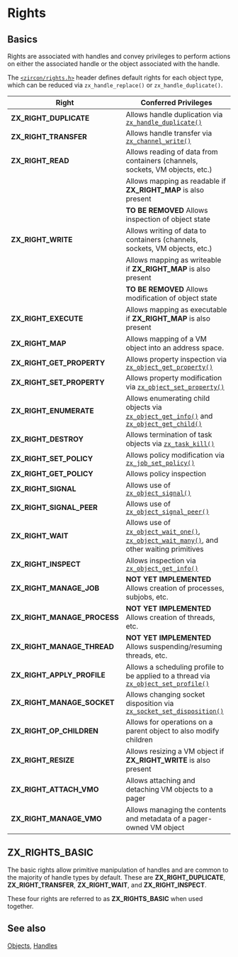 # Rights

## Basics

Rights are associated with handles and convey privileges to perform actions on
either the associated handle or the object associated with the handle.

The [`<zircon/rights.h>`](/zircon/system/public/zircon/rights.h) header defines
default rights for each object type, which can be reduced via
`zx_handle_replace()` or `zx_handle_duplicate()`.

| Right | Conferred Privileges |
| ----- | -------------------- |
| **ZX_RIGHT_DUPLICATE**      | Allows handle duplication via [`zx_handle_duplicate()`] |
| **ZX_RIGHT_TRANSFER**       | Allows handle transfer via [`zx_channel_write()`] |
| **ZX_RIGHT_READ**           | Allows reading of data from containers (channels, sockets, VM objects, etc.) |
|                             | Allows mapping as readable if **ZX_RIGHT_MAP** is also present |
|                             | **TO BE REMOVED** Allows inspection of object state |
| **ZX_RIGHT_WRITE**          | Allows writing of data to containers (channels, sockets, VM objects, etc.) |
|                             | Allows mapping as writeable if **ZX_RIGHT_MAP** is also present |
|                             | **TO BE REMOVED** Allows modification of object state |
| **ZX_RIGHT_EXECUTE**        | Allows mapping as executable if **ZX_RIGHT_MAP** is also present |
| **ZX_RIGHT_MAP**            | Allows mapping of a VM object into an address space. |
| **ZX_RIGHT_GET_PROPERTY**   | Allows property inspection via [`zx_object_get_property()`] |
| **ZX_RIGHT_SET_PROPERTY**   | Allows property modification via [`zx_object_set_property()`] |
| **ZX_RIGHT_ENUMERATE**      | Allows enumerating child objects via [`zx_object_get_info()`] and [`zx_object_get_child()`] |
| **ZX_RIGHT_DESTROY**        | Allows termination of task objects via [`zx_task_kill()`] |
| **ZX_RIGHT_SET_POLICY**     | Allows policy modification via [`zx_job_set_policy()`] |
| **ZX_RIGHT_GET_POLICY**     | Allows policy inspection |
| **ZX_RIGHT_SIGNAL**         | Allows use of [`zx_object_signal()`] |
| **ZX_RIGHT_SIGNAL_PEER**    | Allows use of [`zx_object_signal_peer()`] |
| **ZX_RIGHT_WAIT**           | Allows use of [`zx_object_wait_one()`], [`zx_object_wait_many()`], and other waiting primitives |
| **ZX_RIGHT_INSPECT**        | Allows inspection via [`zx_object_get_info()`] |
| **ZX_RIGHT_MANAGE_JOB**     | **NOT YET IMPLEMENTED** Allows creation of processes, subjobs, etc. |
| **ZX_RIGHT_MANAGE_PROCESS** | **NOT YET IMPLEMENTED** Allows creation of threads, etc. |
| **ZX_RIGHT_MANAGE_THREAD**  | **NOT YET IMPLEMENTED** Allows suspending/resuming threads, etc. |
| **ZX_RIGHT_APPLY_PROFILE**  | Allows a scheduling profile to be applied to a thread via [`zx_object_set_profile()`] |
| **ZX_RIGHT_MANAGE_SOCKET**  | Allows changing socket disposition via [`zx_socket_set_disposition()`] |
| **ZX_RIGHT_OP_CHILDREN**    | Allows for operations on a parent object to also modify children |
| **ZX_RIGHT_RESIZE**         | Allows resizing a VM object if **ZX_RIGHT_WRITE** is also present |
| **ZX_RIGHT_ATTACH_VMO**     | Allows attaching and detaching VM objects to a pager |
| **ZX_RIGHT_MANAGE_VMO**     | Allows managing the contents and metadata of a pager-owned VM object |

## ZX_RIGHTS_BASIC

The basic rights allow primitive manipulation of handles and are common to the
majority of handle types by default. These are **ZX_RIGHT_DUPLICATE**,
**ZX_RIGHT_TRANSFER**, **ZX_RIGHT_WAIT**, and **ZX_RIGHT_INSPECT**.

These four rights are referred to as **ZX_RIGHTS_BASIC** when used together.

## See also
[Objects](/docs/reference/kernel_objects/objects.md),
[Handles](/docs/concepts/kernel/handles.md)

[`zx_channel_write()`]: /docs/reference/syscalls/channel_write.md
[`zx_handle_duplicate()`]: /docs/reference/syscalls/handle_duplicate.md
[`zx_job_get_policy()`]: /docs/reference/syscalls/job_get_policy.md
[`zx_job_set_policy()`]: /docs/reference/syscalls/job_set_policy.md
[`zx_object_get_child()`]: /docs/reference/syscalls/object_get_child.md
[`zx_object_get_info()`]: /docs/reference/syscalls/object_get_info.md
[`zx_object_get_property()`]: /docs/reference/syscalls/object_get_property.md
[`zx_object_set_profile()`]: /docs/reference/syscalls/object_set_profile.md
[`zx_object_set_property()`]: /docs/reference/syscalls/object_set_property.md
[`zx_object_signal()`]: /docs/reference/syscalls/object_signal.md
[`zx_object_signal_peer()`]: /docs/reference/syscalls/object_signal_peer.md
[`zx_object_wait_many()`]: /docs/reference/syscalls/object_wait_many.md
[`zx_object_wait_one()`]: /docs/reference/syscalls/object_wait_one.md
[`zx_socket_set_disposition()`]: /docs/reference/syscalls/socket_set_disposition.md
[`zx_task_kill()`]: /docs/reference/syscalls/task_kill.md
